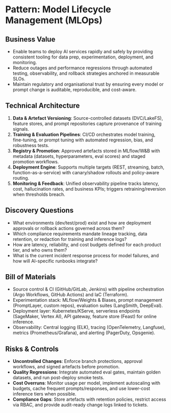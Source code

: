 # Pattern: Model Lifecycle Management (MLOps)

## Business Value
- Enable teams to deploy AI services rapidly and safely by providing consistent tooling for data prep, experimentation, deployment, and monitoring.
- Reduce outages and performance regressions through automated testing, observability, and rollback strategies anchored in measurable SLOs.
- Maintain regulatory and organisational trust by ensuring every model or prompt change is auditable, reproducible, and cost-aware.

## Technical Architecture
1. **Data & Artefact Versioning**: Source-controlled datasets (DVC/LakeFS), feature stores, and prompt repositories capture provenance of training signals.
2. **Training & Evaluation Pipelines**: CI/CD orchestrates model training, fine-tuning, or prompt tuning with automated regression, bias, and robustness tests.
3. **Registry & Promotion**: Approved artefacts stored in MLflow/W&B with metadata (datasets, hyperparameters, eval scores) and staged promotion workflows.
4. **Deployment Engine**: Supports multiple targets (REST, streaming, batch, function-as-a-service) with canary/shadow rollouts and policy-aware routing.
5. **Monitoring & Feedback**: Unified observability pipeline tracks latency, cost, hallucination rates, and business KPIs; triggers retraining/reversion when thresholds breach.

## Discovery Questions
- What environments (dev/test/prod) exist and how are deployment approvals or rollback actions governed across them?
- Which compliance requirements mandate lineage tracking, data retention, or redaction for training and inference logs?
- How are latency, reliability, and cost budgets defined for each product tier, and who owns them?
- What is the current incident response process for model failures, and how will AI-specific runbooks integrate?

## Bill of Materials
- Source control & CI (GitHub/GitLab, Jenkins) with pipeline orchestration (Argo Workflows, GitHub Actions) and IaC (Terraform).
- Experimentation stack: MLflow/Weights & Biases, prompt management (PromptLayer, custom repos), evaluation suites (LangSmith, DeepEval).
- Deployment layer: Kubernetes/KServe, serverless endpoints (SageMaker, Vertex AI), API gateway, feature store (Feast) for online inference.
- Observability: Central logging (ELK), tracing (OpenTelemetry, Langfuse), metrics (Prometheus/Grafana), and alerting (PagerDuty, Opsgenie).

## Risks & Controls
- **Uncontrolled Changes**: Enforce branch protections, approval workflows, and signed artefacts before promotion.
- **Quality Regressions**: Integrate automated eval gates, maintain golden datasets, and run post-deploy smoke tests.
- **Cost Overruns**: Monitor usage per model, implement autoscaling with budgets, cache frequent prompts/responses, and use lower-cost inference tiers when possible.
- **Compliance Gaps**: Store artefacts with retention policies, restrict access via RBAC, and provide audit-ready change logs linked to tickets.